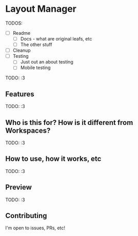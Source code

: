 # Layout Manager

TODOS:
- [ ] Readme
	- [ ] Docs - what are original leafs, etc
	- [ ] The other stuff
- [ ] Cleanup
- [ ] Testing
	- [ ] Just out an about testing
	- [ ] Mobile testing

TODO: :3

## Features

TODO: :3

## Who is this for? How is it different from Workspaces?

TODO: :3

## How to use, how it works, etc

TODO: :3

## Preview

TODO: :3

## Contributing

I'm open to issues, PRs, etc!
